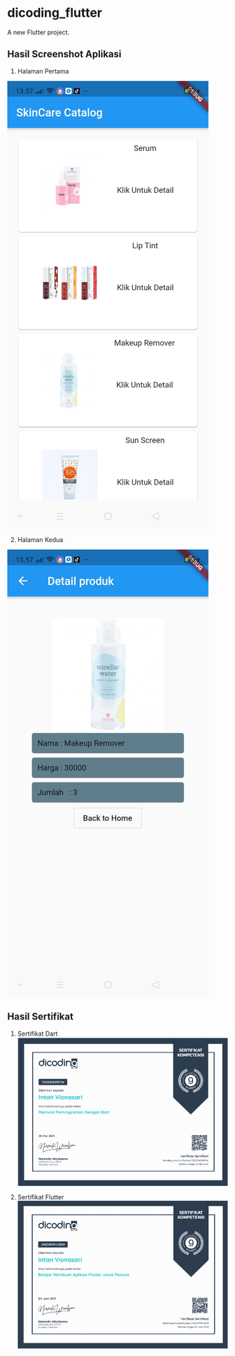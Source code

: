 # dicoding_flutter

A new Flutter project.

## Hasil Screenshot Aplikasi

1. Halaman Pertama

![](image/halaman1.jpg)

2. Halaman Kedua

![](image/halaman2.jpg)

## Hasil Sertifikat
1. Sertifikat Dart
![](image/sertif_dart.PNG)

2. Sertifikat Flutter
![](image/sertif_flutter.PNG)
